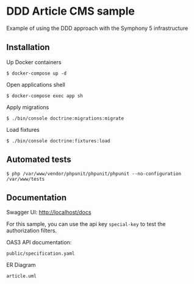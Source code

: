 # DDD Article CMS sample

Example of using the DDD approach with the Symphony 5 infrastructure

## Installation

Up Docker containers

```shell
$ docker-compose up -d
```

Open applications shell

```shell
$ docker-compose exec app sh
```

Apply migrations

```shell
$ ./bin/console doctrine:migrations:migrate
```

Load fixtures

```shell
$ ./bin/console doctrine:fixtures:load
```

## Automated tests

```shell
$ php /var/www/vendor/phpunit/phpunit/phpunit --no-configuration /var/www/tests
```

## Documentation

Swagger UI: [http://localhost/docs](http://localhost/docs)

For this sample, you can use the api key `special-key` to test the authorization filters.

OAS3 API documentation:

```text
public/specification.yaml
```

ER Diagram

```text
article.uml
```
